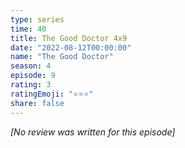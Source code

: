 ```yaml
---
type: series
time: 40
title: The Good Doctor 4x9
date: "2022-08-12T00:00:00"
name: "The Good Doctor"
season: 4
episode: 9
rating: 3
ratingEmoji: "⭐️⭐️⭐️"
share: false
---
```


*[No review was written for this episode]*